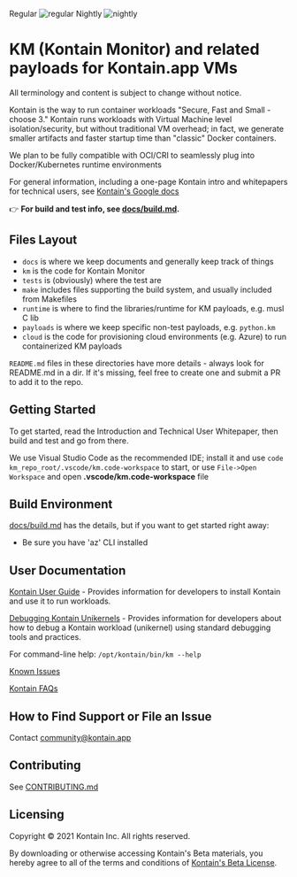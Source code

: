Regular ![regular](https://github.com/kontainapp/km/actions/workflows/km-ci-workflow.yaml/badge.svg?branch=master&event=push)
Nightly ![nightly](https://github.com/kontainapp/km/actions/workflows/km-ci-workflow.yaml/badge.svg?branch=master&event=schedule)

# KM (Kontain Monitor) and related payloads for Kontain.app VMs

All terminology and content is subject to change without notice.

Kontain is the way to run container workloads "Secure, Fast and Small - choose 3." Kontain runs workloads with Virtual Machine level isolation/security, but without traditional VM overhead; in fact, we generate smaller artifacts and faster startup time than "classic" Docker containers.

We plan to be fully compatible with OCI/CRI to seamlessly plug into Docker/Kubernetes runtime environments

For general information, including a one-page Kontain intro and whitepapers for technical users, see [Kontain's Google docs](https://drive.google.com/drive/folders/1QiqdN7GrHldNSyvwzOiQYXT-PM1WHS29?usp=sharing)

:point_right: **For build and test info, see [docs/build.md](docs/build.md).**

## Files Layout

* `docs` is where we keep documents and generally keep track of things
* `km` is the code for Kontain Monitor
* `tests` is (obviously) where the test are
* `make` includes files supporting the build system, and usually included from Makefiles
* `runtime` is where to find the libraries/runtime for KM payloads, e.g. musl C lib
* `payloads` is where we keep specific non-test payloads, e.g. `python.km`
* `cloud` is the code for provisioning cloud environments (e.g. Azure) to run containerized KM payloads

`README.md` files in these directories have more details - always look for README.md in a dir. If it's missing, feel free to create one and submit a PR to add it to the repo.

## Getting Started

To get started, read the Introduction and Technical User Whitepaper, then build and test and go from there.

We use Visual Studio Code as the recommended IDE; install it and use `code km_repo_root/.vscode/km.code-workspace` to start, or use `File->Open Workspace` and open  **.vscode/km.code-workspace** file

## Build Environment

[docs/build.md](docs/build.md) has the details, but if you want to get started right away:

* Be sure you have 'az' CLI installed

## User Documentation

[Kontain User Guide](docs/user-guide.md) - Provides information for developers to install Kontain and use it to run workloads. 
 
[Debugging Kontain Unikernels](docs/debugging-guide.md) - Provides information for developers about how to debug a Kontain workload (unikernel) using standard debugging tools and practices.  

For command-line help: `/opt/kontain/bin/km --help`

[Known Issues](https://github.com/kontainapp/km/blob/master/docs/known-isssues.md) 

[Kontain FAQs](docs/FAQ.md) 

## How to Find Support or File an Issue

Contact <community@kontain.app> 

## Contributing
See [CONTRIBUTING.md](https://github.com/kontainapp/km/blob/master/CONTRIBUTING.md)

## Licensing
Copyright © 2021 Kontain Inc. All rights reserved.

By downloading or otherwise accessing Kontain's Beta materials, you hereby agree to all of the terms and conditions of [Kontain's Beta License](https://github.com/kontainapp/km/blob/master/LICENSE).
